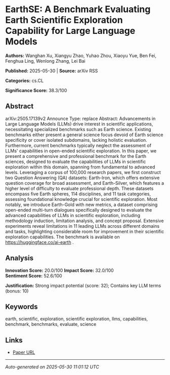 # EarthSE: A Benchmark Evaluating Earth Scientific Exploration Capability for Large Language Models

**Authors:** Wanghan Xu, Xiangyu Zhao, Yuhao Zhou, Xiaoyu Yue, Ben Fei, Fenghua Ling, Wenlong Zhang, Lei Bai

**Published:** 2025-05-30 | **Source:** arXiv RSS

**Categories:** cs.CL

**Significance Score:** 38.3/100

## Abstract

arXiv:2505.17139v2 Announce Type: replace 
Abstract: Advancements in Large Language Models (LLMs) drive interest in scientific applications, necessitating specialized benchmarks such as Earth science. Existing benchmarks either present a general science focus devoid of Earth science specificity or cover isolated subdomains, lacking holistic evaluation. Furthermore, current benchmarks typically neglect the assessment of LLMs' capabilities in open-ended scientific exploration. In this paper, we present a comprehensive and professional benchmark for the Earth sciences, designed to evaluate the capabilities of LLMs in scientific exploration within this domain, spanning from fundamental to advanced levels. Leveraging a corpus of 100,000 research papers, we first construct two Question Answering (QA) datasets: Earth-Iron, which offers extensive question coverage for broad assessment, and Earth-Silver, which features a higher level of difficulty to evaluate professional depth. These datasets encompass five Earth spheres, 114 disciplines, and 11 task categories, assessing foundational knowledge crucial for scientific exploration. Most notably, we introduce Earth-Gold with new metrics, a dataset comprising open-ended multi-turn dialogues specifically designed to evaluate the advanced capabilities of LLMs in scientific exploration, including methodology induction, limitation analysis, and concept proposal. Extensive experiments reveal limitations in 11 leading LLMs across different domains and tasks, highlighting considerable room for improvement in their scientific exploration capabilities. The benchmark is available on https://huggingface.co/ai-earth .

## Analysis

**Innovation Score:** 20.0/100
**Impact Score:** 32.0/100  
**Sentiment Score:** 52.6/100

**Justification:** Strong impact potential (score: 32); Contains key LLM terms (bonus: 10)

## Keywords

earth, scientific, exploration, scientific exploration, llms, capabilities, benchmark, benchmarks, evaluate, science

## Links

- [Paper URL](https://arxiv.org/abs/2505.17139)

---
*Auto-generated on 2025-05-30 11:01:12 UTC*
